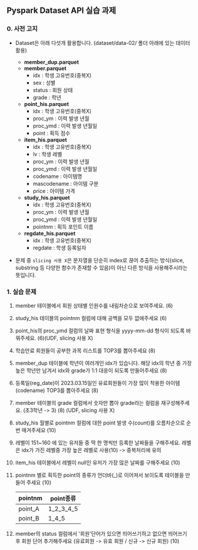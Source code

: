 ## Pyspark Dataset API 실습 과제

### 0. 사전 고지
- Dataset은 아래 다섯개 활용합니다. (dataset/data-02/ 폴더 아래에 있는 데이터 활용)
  - **member_dup.parquet**
  - **member.parquet**
    - idx : 학생 고유번호(중복X)
    - sex : 성별
    - status : 회원 상태
    - grade : 학년
  - **point_his.parquet**
    - idx : 학생 고유번호(중복X)
    - proc_ym : 이력 발생 년월
    - proc_ymd : 이력 발생 년월일
    - point : 획득 점수
  - **item_his.parquet**
    - idx : 학생 고유번호(중복X)
    - lv : 학생 레벨
    - proc_ym : 이력 발생 년월
    - proc_ymd : 이력 발생 년월일
    - codename : 아이템명
    - mascodename : 아이템 구분
    - price : 아이템 가격
  - **study_his.parquet**
    - idx : 학생 고유번호(중복X)
    - proc_ym : 이력 발생 년월
    - proc_ymd : 이력 발생 년월일
    - pointnm : 획득 포인트 이름
  - **regdate_his.parquet**
    - idx : 학생 고유번호(중복X)
    - regdate : 학생 등록일자
	

- 문제 중 `slicing 사용 X`은 문자열을 단순히 index로 끊어 추출하는 방식(slice, substring 등 다양한 함수가 존재할 수 있음)이 아닌 다른 방식을 사용해주시라는 뜻입니다.

### 1. 실습 문제

1. member 테이블에서 회원 상태별 인원수를 내림차순으로 보여주세요. (6)

2. study_his 테이블의 pointnm 컬럼에 대해 공백을 모두 없애주세요 (6)

3.  point_his의 proc_ymd 컬럼의 날짜 표현 형식을 yyyy-mm-dd 형식이 되도록 바꿔주세요. (6)(UDF, slicing 사용 X)

4. 학습만료 회원들이 공부한 과목 리스트를 TOP3를 뽑아주세요 (8)

5. member_dup 테이블에 학년이 여러개인 idx가 있습니다. 해당 idx의 학년 중 가장 높은 학년만 남겨서 idx와 grade가 1:1 대응이 되도록 만들어주세요 (8)

6. 등록일(reg_date)이 2023.03.15일인 유료회원들이 가장 많이 착용한 아이템(codename) TOP3를 뽑아주세요 (8)

7. member 테이블의 grade 컬럼에서 숫자만 뽑아 grade라는 컬럼을 재구성해주세요. (초3학년 -> 3) (8)  (UDF, slicing 사용 X)

8.  study_his 월별로 pointnm 컬럼에 대한 point 발생 수(count)를 오름차순으로 순번 매겨주세요 (10)

9.  레벨이 151~160 에 있는 유저들 중 딱 한 명씩만 등록한 날짜들을 구해주세요. 
   레벨은 idx가 가진 레벨중 가장 높은 레벨로 사용(10) -> 중복처리에 유의

10. item_his 테이블에서 레벨이 null인 유저가 가장 많은 날짜를 구해주세요 (10)


11. pointnm 별로 획득한 point의 종류가 언더바(_)로 이어져서 보이도록 테이블을 만들어 주세요 (10)

    |pointnm|point종류|
    |---|---|
    |point_A|1_2_3_4_5|
    |point_B|1_4_5|


12. member의 status 컬럼에서 '회원'단어가 있으면 띄어쓰기하고 없으면 띄어쓰기 후 회원 단어 추가해주세요 (유료회원 -> 유효 회원  /  신규 -> 신규 회원) (10)
